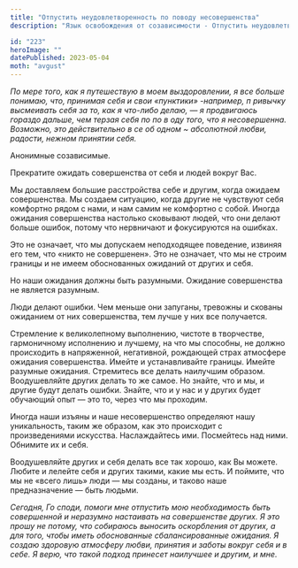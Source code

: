 ```yaml
---
title: "Отпустить неудовлетворенность по поводу несовершенства"
description: "Язык освобождения от созависимости - Отпустить неудовлетворенность по поводу несовершенства"

id: "223"
heroImage: ""
datePublished: 2023-05-04
moth: "avgust"
---
```


_По_ _мере_ _того,_ _как_ _я_ _путешествую_ _в_ _моем_ _выздоровлении,_ _я_
_все_ _больше_ _понимаю,_ _что,_ _принимая_ _себя_ _и_ _свои_ _«пунктики»_
_-например,_ _п_ _ривычку_ _высмеивать_ _себя_ _за_ _то,_ _как_ _я_ _что-либо_
_делаю,_ _—_ _я_ _продвигаюсь_ _гораздо_ _дальше,_ _чем_ _терзая_ _себя_ _по_
_по_ _в_ _оду_ _того,_ _что_ _я_ _несовершенна._ _Возможно,_ _это_
_действительно_ _в_ _се_ _об_ _одном_ _~_ _абсолютной_ _любви,_ _радости,_
_нежном_ _принятии_ _себя._

Анонимные созависимые.

Прекратите ожидать совершенства от себя и людей вокруг Вас.

Мы доставляем большие расстройства себе и другим, когда ожидаем совершенства.
Мы создаем ситуацию, когда другие не чувствуют себя комфортно рядом с нами, и
нам самим не комфортно с собой. Иногда ожидания совершенства настолько
сковывают людей, что они делают больше ошибок, потому что нервничают и
фокусируются на ошибках.

Это не означает, что мы допускаем неподходящее поведение, извиняя его тем, что
«никто не совершенен». Это не означает, что мы не строим границы и не имеем
обоснованных ожиданий от других и себя.

Но наши ожидания должны быть разумными. Ожидание совершенства не является
разумным.

Люди делают ошибки. Чем меньше они запуганы, тревожны и скованы ожиданием от
них совершенства, тем лучше у них все получается.

Стремление к великолепному выполнению, чистоте в творчестве, гармоничному
исполнению и лучшему, на что мы способны, не должно происходить в напряженной,
негативной, рождающей страх атмосфере ожидания совершенства. Имейте и
устанавливайте границы. Имейте разумные ожидания. Стремитесь все делать
наилучшим образом. Воодушевляйте других делать то же самое. Но знайте, что и
мы, и другие будут делать ошибки. Знайте, что и у нас и у других будет
обучающий опыт — это то, через что мы проходим.

Иногда наши изъяны и наше несовершенство определяют нашу уникальность, таким
же образом, как это происходит с произведениями искусства. Наслаждайтесь ими.
Посмейтесь над ними. Обнимите их и себя.

Воодушевляйте других и себя делать все так хорошо, как Вы можете. Любите и
лелейте себя и других такими, какие мы есть. И поймите, что мы не «всего лишь»
люди — мы созданы, и таково наше предназначение — быть людьми.

_Сегодня,_ _Го_ _споди,_ _помоги_ _мне_ _отпустить_ _мою_ _необходимость_
_быть_ _совершенной_ _и_ _неразумно_ _настаивать_ _на_ _совершенстве_
_других._ _Я_ _это_ _прошу_ _не_ _потому,_ _что_ _собираюсь_ _выносить_
_оскорбления_ _от_ _других,_ _а_ _для_ _того,_ _чтобы_ _иметь_ _обоснованные_
_сбалансированные_ _ожидания._ _Я_ _создаю_ _здоровую_ _атмосферу_ _любви,_
_принятия_ _и_ _заботы_ _вокруг_ _себя_ _и_ _в_ _себе._ _Я_ _верю,_ _что_
_такой_ _подход_ _принесет_ _наилучшее_ _и_ _другим,_ _и_ _мне._
